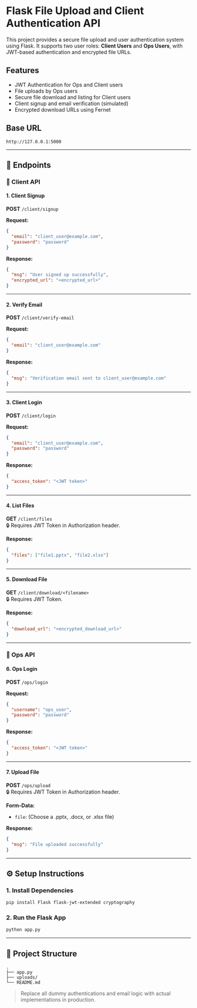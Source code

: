 
# Flask File Upload and Client Authentication API

This project provides a secure file upload and user authentication system using Flask. It supports two user roles: **Client Users** and **Ops Users**, with JWT-based authentication and encrypted file URLs.

## Features

- JWT Authentication for Ops and Client users
- File uploads by Ops users
- Secure file download and listing for Client users
- Client signup and email verification (simulated)
- Encrypted download URLs using Fernet

## Base URL

```
http://127.0.0.1:5000
```

---

## 📌 Endpoints

### 🔹 Client API

#### 1. Client Signup

**POST** `/client/signup`

**Request:**
```json
{
  "email": "client_user@example.com",
  "password": "password"
}
```

**Response:**
```json
{
  "msg": "User signed up successfully",
  "encrypted_url": "<encrypted_url>"
}
```

---

#### 2. Verify Email

**POST** `/client/verify-email`

**Request:**
```json
{
  "email": "client_user@example.com"
}
```

**Response:**
```json
{
  "msg": "Verification email sent to client_user@example.com"
}
```

---

#### 3. Client Login

**POST** `/client/login`

**Request:**
```json
{
  "email": "client_user@example.com",
  "password": "password"
}
```

**Response:**
```json
{
  "access_token": "<JWT token>"
}
```

---

#### 4. List Files

**GET** `/client/files`  
🔒 Requires JWT Token in Authorization header.

**Response:**
```json
{
  "files": ["file1.pptx", "file2.xlsx"]
}
```

---

#### 5. Download File

**GET** `/client/download/<filename>`  
🔒 Requires JWT Token.

**Response:**
```json
{
  "download_url": "<encrypted_download_url>"
}
```

---

### 🔸 Ops API

#### 6. Ops Login

**POST** `/ops/login`

**Request:**
```json
{
  "username": "ops_user",
  "password": "password"
}
```

**Response:**
```json
{
  "access_token": "<JWT token>"
}
```

---

#### 7. Upload File

**POST** `/ops/upload`  
🔒 Requires JWT Token in Authorization header.

**Form-Data:**
- `file`: (Choose a .pptx, .docx, or .xlsx file)

**Response:**
```json
{
  "msg": "File uploaded successfully"
}
```

---

## ⚙️ Setup Instructions

### 1. Install Dependencies
```bash
pip install Flask flask-jwt-extended cryptography
```

### 2. Run the Flask App
```bash
python app.py
```

---

## 📁 Project Structure

```
.
├── app.py
├── uploads/
└── README.md
```

> Replace all dummy authentications and email logic with actual implementations in production.

